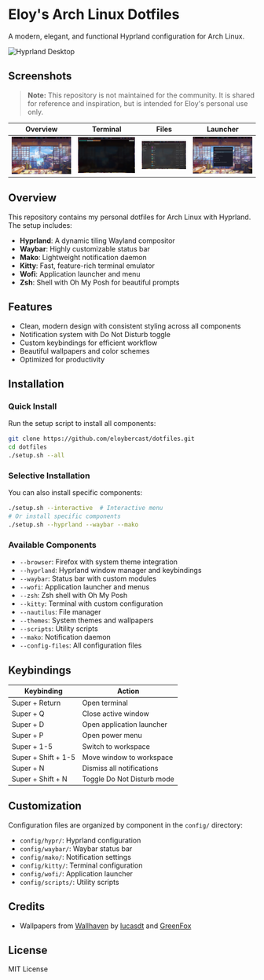 # Eloy's Arch Linux Dotfiles

A modern, elegant, and functional Hyprland configuration for Arch Linux.

![Hyprland Desktop](assets/wallpapers/wallhaven-ymz61d_2560x1440.png)

## Screenshots

> **Note:** This repository is not maintained for the community. It is shared for reference and inspiration, but is intended for Eloy's personal use only.

| Overview                                       | Terminal                                       | Files                                    | Launcher                                       |
| ---------------------------------------------- | ---------------------------------------------- | ---------------------------------------- | ---------------------------------------------- |
| ![Overview](assets/repo/hyprland-overview.png) | ![Terminal](assets/repo/hyprland-terminal.png) | ![Files](assets/repo/hyprland-files.png) | ![Launcher](assets/repo/hyprland-launcher.png) |

## Overview

This repository contains my personal dotfiles for Arch Linux with Hyprland. The setup includes:

- **Hyprland**: A dynamic tiling Wayland compositor
- **Waybar**: Highly customizable status bar
- **Mako**: Lightweight notification daemon
- **Kitty**: Fast, feature-rich terminal emulator
- **Wofi**: Application launcher and menu
- **Zsh**: Shell with Oh My Posh for beautiful prompts

## Features

- Clean, modern design with consistent styling across all components
- Notification system with Do Not Disturb toggle
- Custom keybindings for efficient workflow
- Beautiful wallpapers and color schemes
- Optimized for productivity

## Installation

### Quick Install

Run the setup script to install all components:

```bash
git clone https://github.com/eloybercast/dotfiles.git
cd dotfiles
./setup.sh --all
```

### Selective Installation

You can also install specific components:

```bash
./setup.sh --interactive  # Interactive menu
# Or install specific components
./setup.sh --hyprland --waybar --mako
```

### Available Components

- `--browser`: Firefox with system theme integration
- `--hyprland`: Hyprland window manager and keybindings
- `--waybar`: Status bar with custom modules
- `--wofi`: Application launcher and menus
- `--zsh`: Zsh shell with Oh My Posh
- `--kitty`: Terminal with custom configuration
- `--nautilus`: File manager
- `--themes`: System themes and wallpapers
- `--scripts`: Utility scripts
- `--mako`: Notification daemon
- `--config-files`: All configuration files

## Keybindings

| Keybinding          | Action                     |
| ------------------- | -------------------------- |
| Super + Return      | Open terminal              |
| Super + Q           | Close active window        |
| Super + D           | Open application launcher  |
| Super + P           | Open power menu            |
| Super + 1-5         | Switch to workspace        |
| Super + Shift + 1-5 | Move window to workspace   |
| Super + N           | Dismiss all notifications  |
| Super + Shift + N   | Toggle Do Not Disturb mode |

## Customization

Configuration files are organized by component in the `config/` directory:

- `config/hypr/`: Hyprland configuration
- `config/waybar/`: Waybar status bar
- `config/mako/`: Notification settings
- `config/kitty/`: Terminal configuration
- `config/wofi/`: Application launcher
- `config/scripts/`: Utility scripts

## Credits

- Wallpapers from [Wallhaven](https://wallhaven.cc/) by [lucasdt](https://wallhaven.cc/user/lucasdt) and [GreenFox](https://wallhaven.cc/user/GreenFox)

## License

MIT License
